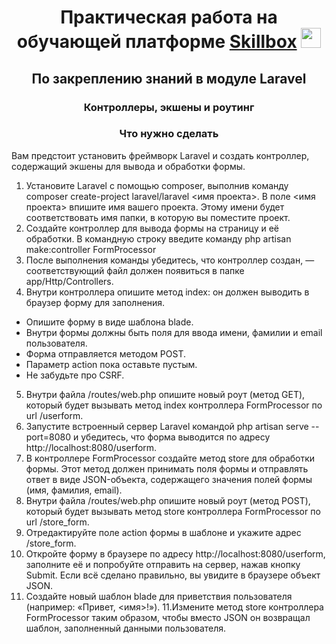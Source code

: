 <h1 align="center">Практическая работа на обучающей платформе <a href="https://skillbox.ru/" target="_blank">Skillbox</a> 
<img src="https://github.com/blackcater/blackcater/raw/main/images/Hi.gif" height="32"/></h1>
<h2 align="center">По закреплению знаний в модуле Laravel</h2>
<h3 align="center">
Контроллеры, экшены и роутинг</h3>


<h3 align="center">Что нужно сделать</h3>

Вам предстоит установить фреймворк Laravel и создать контроллер, содержащий экшены для вывода и обработки формы.
 1. Установите Laravel с помощью composer, выполнив команду composer create-project laravel/laravel <имя проекта>. В поле <имя проекта> впишите имя вашего проекта. Этому имени будет соответствовать имя папки, в которую вы поместите проект.
 2. Создайте контроллер для вывода формы на страницу и её обработки. В командную строку введите команду php artisan make:controller FormProcessor
 3. После выполнения команды убедитесь, что контроллер создан, — соответствующий файл должен появиться в папке app/Http/Controllers.
 4. Внутри контроллера опишите метод index: он должен выводить в браузер форму для заполнения.
* Опишите форму в виде шаблона blade. 
* Внутри формы должны быть поля для ввода имени, фамилии и email пользователя. 
* Форма отправляется методом POST. 
* Параметр action пока оставьте пустым. 
* Не забудьте про CSRF.
 5. Внутри файла /routes/web.php опишите новый роут (метод GET), который будет вызывать метод index контроллера FormProcessor по url /userform.
6. Запустите встроенный сервер Laravel командой php artisan serve --port=8080 и убедитесь, что форма выводится по адресу http://localhost:8080/userform.
 7. В контроллере FormProcessor создайте метод store для обработки формы. Этот метод должен принимать поля формы и отправлять ответ в виде JSON-объекта, содержащего значения полей формы (имя, фамилия, email).
  8. Внутри файла /routes/web.php опишите новый роут (метод POST), который будет вызывать метод store контроллера FormProcessor по url /store_form.
8. Отредактируйте поле action формы в шаблоне и укажите адрес /store_form.
9. Откройте форму в браузере по адресу http://localhost:8080/userform, заполните её и попробуйте отправить на сервер, нажав кнопку Submit. Если всё сделано правильно, вы увидите в браузере объект JSON.
10. Создайте новый шаблон blade для приветствия пользователя (например: «Привет, <имя>!»).
11.Измените метод store контроллера FormProcessor таким образом, чтобы вместо JSON он возвращал шаблон, заполненный данными пользователя.


 
